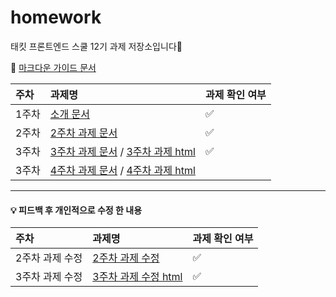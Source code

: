# homework

태킷 프론트엔드 스쿨 12기 과제 저장소입니다🙌

🙌 [마크다운 가이드 문서](./md/markdown-guide.md)

| 주차  | 과제명                                                                                                      | 과제 확인 여부 |
| :---- | :---------------------------------------------------------------------------------------------------------- | :------------- |
| 1주차 | [소개 문서](./md/about-me.md)                                                                               | ✅             |
| 2주차 | [2주차 과제 문서](./md/avatars.md)                                                                          | ✅             |
| 3주차 | [3주차 과제 문서](./md/login.md) / [3주차 과제 html](https://dnqls9875.github.io/homework/login/login.html) | ✅             |
| 3주차 | [4주차 과제 문서](./md/apple.md) / [4주차 과제 html](https://dnqls9875.github.io/homework/apple.html)       |                |

<hr>

#### 💡 피드백 후 개인적으로 수정 한 내용

| 주차            | 과제명                                                                               | 과제 확인 여부 |
| :-------------- | :----------------------------------------------------------------------------------- | :------------- |
| 2주차 과제 수정 | [2주차 과제 수정](./md/avatars-modify.md)                                            | ✅             |
| 3주차 과제 수정 | [3주차 과제 수정 html](https://dnqls9875.github.io/homework/login/login-rework.html) | ✅             |



